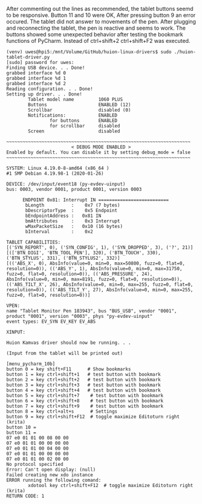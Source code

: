 After commenting out the lines as recommended, the tablet buttons seemd to be responsive. Button 11 and 10 were OK, After pressing button 9 an error occured. The tablet did not answer to movements of the pen.
After plugging and reconnecting the tablet, the pen is reactive and seems to work. The buttons showed some unexpected behavior after testing the bookmark functions of PyCharm. Instead of ctrl+shift+2  ctrl+shift+F2 was executed.
 
```
(venv) uwes@hpi5:/mnt/Volume/GitHub/huion-linux-drivers$ sudo ./huion-tablet-driver.py
[sudo] password for uwes: 
Finding USB device. . . Done!
grabbed interface %d 0
grabbed interface %d 1
grabbed interface %d 2
Reading configuration. . . Done!
Setting up driver. . . Done!
        Tablet model name         1060 PLUS
        Buttons                   ENABLED (12)
        Scrollbar                 disabled (0)
        Notifications:            ENABLED
                for buttons       ENABLED
                for scrollbar     disabled
        Screen                    disabled

~~~~~~~~~~~~~~~~~~~~~~~~~~~~~~~~~~~~~~~~~~~~~~~~~~~~~~~~~~~~~~~~~~~~
                        < DEBUG MODE ENABLED >
Enabled by default. You can disable it by setting debug_mode = false
~~~~~~~~~~~~~~~~~~~~~~~~~~~~~~~~~~~~~~~~~~~~~~~~~~~~~~~~~~~~~~~~~~~~

SYSTEM: Linux 4.19.0-8-amd64 (x86_64 )
#1 SMP Debian 4.19.98-1 (2020-01-26)

DEVICE: /dev/input/event18 (py-evdev-uinput)
bus: 0003, vendor 0001, product 0001, version 0003

      ENDPOINT 0x81: Interrupt IN ==========================
       bLength          :    0x7 (7 bytes)
       bDescriptorType  :    0x5 Endpoint
       bEndpointAddress :   0x81 IN
       bmAttributes     :    0x3 Interrupt
       wMaxPacketSize   :   0x10 (16 bytes)
       bInterval        :    0x2

TABLET CAPABILITIES:
[('SYN_REPORT', 0), ('SYN_CONFIG', 1), ('SYN_DROPPED', 3), ('?', 21)]
[(['BTN_DIGI', 'BTN_TOOL_PEN'], 320), ('BTN_TOUCH', 330), ('BTN_STYLUS', 331), ('BTN_STYLUS2', 332)]
[(('ABS_X', 0), AbsInfo(value=0, min=0, max=50800, fuzz=0, flat=0, resolution=0)), (('ABS_Y', 1), AbsInfo(value=0, min=0, max=31750, fuzz=0, flat=0, resolution=0)), (('ABS_PRESSURE', 24), AbsInfo(value=0, min=0, max=8191, fuzz=0, flat=0, resolution=0)), (('ABS_TILT_X', 26), AbsInfo(value=0, min=0, max=255, fuzz=0, flat=0, resolution=0)), (('ABS_TILT_Y', 27), AbsInfo(value=0, min=0, max=255, fuzz=0, flat=0, resolution=0))]

VPEN:
name "Tablet Monitor Pen 183943", bus "BUS_USB", vendor "0001", product "0001", version "0003", phys "py-evdev-uinput"
event types: EV_SYN EV_KEY EV_ABS

XINPUT:

Huion Kamvas driver should now be running. . .

(Input from the tablet will be printed out)

[menu_pycharm_10b]
button 0 = key shift+F11      # Show bookmarks
button 1 = key ctrl+shift+1   # test button with bookmark
button 2 = key ctrl+shift+2   # test button with bookmark
button 3 = key ctrl+shift+3   # test button with bookmark
button 4 = key ctrl+shift+4   # test button with bookmark
button 5 = key ctrl+shift+7    # test button with bookmark
button 6 = key ctrl+shift+8    # test button with bookmark
button 7 = key ctrl+shift+9    # test button with bookmark
button 8 = key ctrl+alt+s      # Settings
button 9 = key ctrl+shift+F12  # toggle maximize Editoturn right (krita)
button 10 = 
button 11 = 
07 e0 01 01 00 08 00 00 
07 e0 01 01 00 00 00 00 
07 e0 01 01 00 04 00 00 
07 e0 01 01 00 00 00 00 
07 e0 01 01 00 02 00 00 
No protocol specified
Error: Can't open display: (null)
Failed creating new xdo instance
ERROR running the following comand:
        xdotool key ctrl+shift+F12  # toggle maximize Editoturn right (krita)
RETURN CODE: 1

```